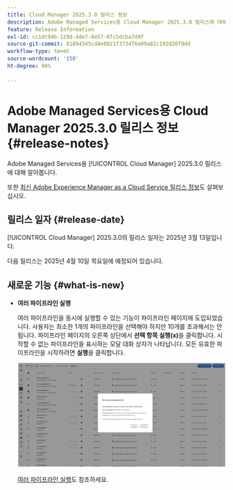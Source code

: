 ```yaml
---
title: Cloud Manager 2025.3.0 릴리스 정보
description: Adobe Managed Services용 Cloud Manager 2025.3.0 릴리스에 대해 알아봅니다.
feature: Release Information
exl-id: cc1dc94b-129d-4de7-8e57-8fc5dcba7d9f
source-git-commit: 81894345cd4e0921f3734f6e09a82c192d20f9dd
workflow-type: tm+mt
source-wordcount: '150'
ht-degree: 96%

---
```


# Adobe Managed Services용 Cloud Manager 2025.3.0 릴리스 정보 {#release-notes}

<!-- RELEASE WIKI  https://wiki.corp.adobe.com/display/DMSArchitecture/Cloud+Manager+2025.02.0+Release -->

Adobe Managed Services용 [!UICONTROL Cloud Manager] 2025.3.0 릴리스에 대해 알아봅니다.

또한 [최신 Adobe Experience Manager as a Cloud Service 릴리스 정보](https://experienceleague.adobe.com/ko/docs/experience-manager-cloud-service/content/release-notes/home)도 살펴보십시오.

## 릴리스 일자 {#release-date}

[!UICONTROL Cloud Manager] 2025.3.0의 릴리스 일자는 2025년 3월 13일입니다.

다음 릴리스는 2025년 4월 10일 목요일에 예정되어 있습니다.

## 새로운 기능 {#what-is-new}

* **여러 파이프라인 실행**

  여러 파이프라인을 동시에 실행할 수 있는 기능이 파이프라인 페이지에 도입되었습니다. 사용자는 최소한 1개의 파이프라인을 선택해야 하지만 10개를 초과해서는 안 됩니다. 파이프라인 페이지의 오른쪽 상단에서 **선택 항목 실행(x)**&#x200B;을 클릭합니다. 시작할 수 없는 파이프라인을 표시하는 모달 대화 상자가 나타납니다. 모든 유효한 파이프라인을 시작하려면 **실행**&#x200B;을 클릭합니다.

  ![선택된 파이프라인 실행 대화 상자](/help/release-notes/assets/run-selected-pipelines.png)

  [여러 파이프라인 실행](/help/using/managing-pipelines.md#run-multiple-pipelines)도 참조하세요.



<!--

## Early adoption program {#early-adoption}

Be a part of Cloud Manager's early adoption program and have a chance to test upcoming features.

### Self-service Service Pack updates for AMS Cloud Manager customers 

As part of the early adopters program, Adobe Managed Services Cloud Manager customers can now perform self-service service pack updates through the **Cloud Manager** user interface. This feature is currently available *only for development environments* and includes limited error reporting for failures.  

Customers can check for service pack updates on the **Program Overview** page under the **Environments** section (**three-dot menu**).

![Check for updates menu option](/help/release-notes/assets/check-for-updates-1.png)

![Update Service Pack dialog box](/help/release-notes/assets/check-for-updates-2.png)

The installation and upgrade process can be tracked on the **Activity** page. 

Once the process is complete, customers must **approve the execution** for the service pack upgrade to finalize successfully.

![Approve service page update](/help/release-notes/assets/check-for-updates-3.png)

If you are interested in testing this new feature and sharing your feedback, contact your Adobe Customer Success Engineer.

See also [Service Pack Updates for Development Environments - Early Adopter](/help/using/service-packs-environments.md).



## Bug fixes {#bug-fixes}

* A

Known Issues {#known-issues}

* A -->

